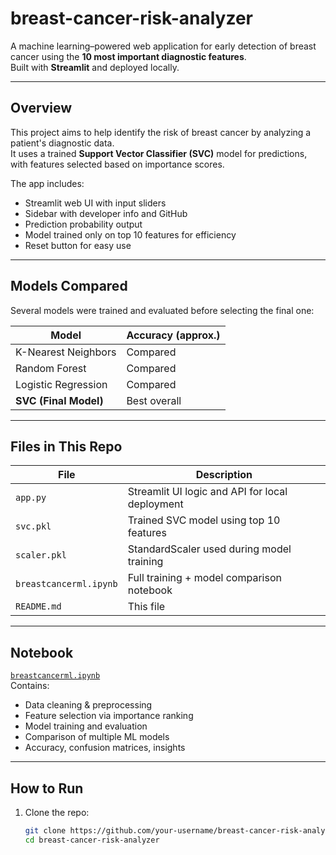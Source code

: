 # breast-cancer-risk-analyzer

A machine learning–powered web application for early detection of breast cancer using the **10 most important diagnostic features**.  
Built with **Streamlit** and deployed locally.

---

## Overview

This project aims to help identify the risk of breast cancer by analyzing a patient's diagnostic data.  
It uses a trained **Support Vector Classifier (SVC)** model for predictions, with features selected based on importance scores.

The app includes:
- Streamlit web UI with input sliders
- Sidebar with developer info and GitHub
- Prediction probability output
- Model trained only on top 10 features for efficiency
- Reset button for easy use

---

## Models Compared

Several models were trained and evaluated before selecting the final one:

| Model                 | Accuracy (approx.) |
|----------------------|--------------------|
| K-Nearest Neighbors  |  Compared |
| Random Forest        |  Compared |
| Logistic Regression  |  Compared |
| **SVC (Final Model)**|  Best overall |

---

## Files in This Repo

| File                    | Description                                           |
|-------------------------|-------------------------------------------------------|
| `app.py`                | Streamlit UI logic and API for local deployment       |
| `svc.pkl`               | Trained SVC model using top 10 features               |
| `scaler.pkl`            | StandardScaler used during model training             |
| `breastcancerml.ipynb`  | Full training + model comparison notebook             |
| `README.md`             | This file                                             |

---

## Notebook

[`breastcancerml.ipynb`](breastcancerml.ipynb)  
Contains:
- Data cleaning & preprocessing
- Feature selection via importance ranking
- Model training and evaluation
- Comparison of multiple ML models
- Accuracy, confusion matrices, insights

---

## How to Run

1. Clone the repo:
   ```bash
   git clone https://github.com/your-username/breast-cancer-risk-analyzer
   cd breast-cancer-risk-analyzer
